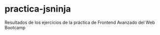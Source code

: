 # practica-jsninja
Resultados de los ejercicios de la práctica de Frontend Avanzado del Web Bootcamp
